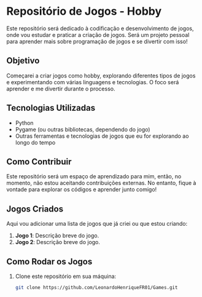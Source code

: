 # Repositório de Jogos - Hobby

Este repositório será dedicado à codificação e desenvolvimento de jogos, onde vou estudar e praticar a criação de jogos. Será um projeto pessoal para aprender mais sobre programação de jogos e se divertir com isso!

## Objetivo

Começarei a criar jogos como hobby, explorando diferentes tipos de jogos e experimentando com várias linguagens e tecnologias. O foco será aprender e me divertir durante o processo.

## Tecnologias Utilizadas

- Python
- Pygame (ou outras bibliotecas, dependendo do jogo)
- Outras ferramentas e tecnologias de jogos que eu for explorando ao longo do tempo

## Como Contribuir

Este repositório será um espaço de aprendizado para mim, então, no momento, não estou aceitando contribuições externas. No entanto, fique à vontade para explorar os códigos e aprender junto comigo!

## Jogos Criados

Aqui vou adicionar uma lista de jogos que já criei ou que estou criando:

1. **Jogo 1**: Descrição breve do jogo.
2. **Jogo 2**: Descrição breve do jogo.

## Como Rodar os Jogos

1. Clone este repositório em sua máquina:
   ```bash
   git clone https://github.com/LeonardoHenriqueFR01/Games.git

